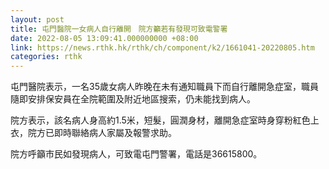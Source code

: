 ```yaml
---
layout: post
title: 屯門醫院一女病人自行離開　院方籲若有發現可致電警署
date: 2022-08-05 13:09:41.000000000 +08:00
link: https://news.rthk.hk/rthk/ch/component/k2/1661041-20220805.htm
categories: rthk
---
```


屯門醫院表示，一名35歲女病人昨晚在未有通知職員下而自行離開急症室，職員隨即安排保安員在全院範圍及附近地區搜索，仍未能找到病人。

院方表示，該名病人身高約1.5米，短髮，圓潤身材，離開急症室時身穿粉紅色上衣，院方已即時聯絡病人家屬及報警求助。

院方呼籲市民如發現病人，可致電屯門警署，電話是36615800。
